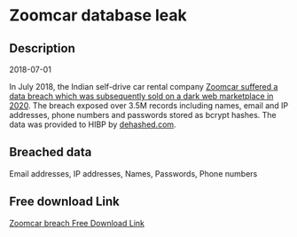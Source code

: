 # Zoomcar database leak

## Description

2018-07-01

In July 2018, the Indian self-drive car rental company <a href="https://tech.economictimes.indiatimes.com/news/internet/data-of-3-5-million-zoomcar-customers-up-for-sale/75896086" target="_blank" rel="noopener">Zoomcar suffered a data breach which was subsequently sold on a dark web marketplace in 2020</a>. The breach exposed over 3.5M records including names, email and IP addresses, phone numbers and passwords stored as bcrypt hashes. The data was provided to HIBP by <a href="https://dehashed.com/" target="_blank" rel="noopener">dehashed.com</a>.

## Breached data

Email addresses, IP addresses, Names, Passwords, Phone numbers

## Free download Link

[Zoomcar breach Free Download Link](https://link-to.net/1229997/877.2054863728148/dynamic/?r=aHR0cHM6Ly93d3cubWVkaWFmaXJlLmNvbS92aWV3L21QSDh0MHYyZnFHbnNpUS96b29tY2FyLmNvbS9maWxl)